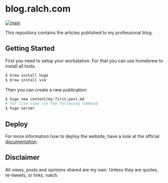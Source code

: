 # blog.ralch.com

[![main](https://github.com/ralch/blog/actions/workflows/main.yml/badge.svg)](https://github.com/ralch/blog/actions/workflows/main.yml)

This repository contains the articles published to my professional blog.

## Getting Started

First you need to setup your workstation. For that you can use homebrew to install all tools.

```bash
$ brew install hugo
$ brew install vim
```

Then you can create a new publication:

```bash
$ hugo new content/my-first-post.md
# for live view run the following command
$ hugo server
```

## Deploy

For more information how to deploy the website, have a look at the official
[documentation](https://gohugo.io/commands/hugo_deploy/).

## Disclaimer

All views, posts and opinions shared are my own. Unless they are quotes, re-tweets, or links, natch.
